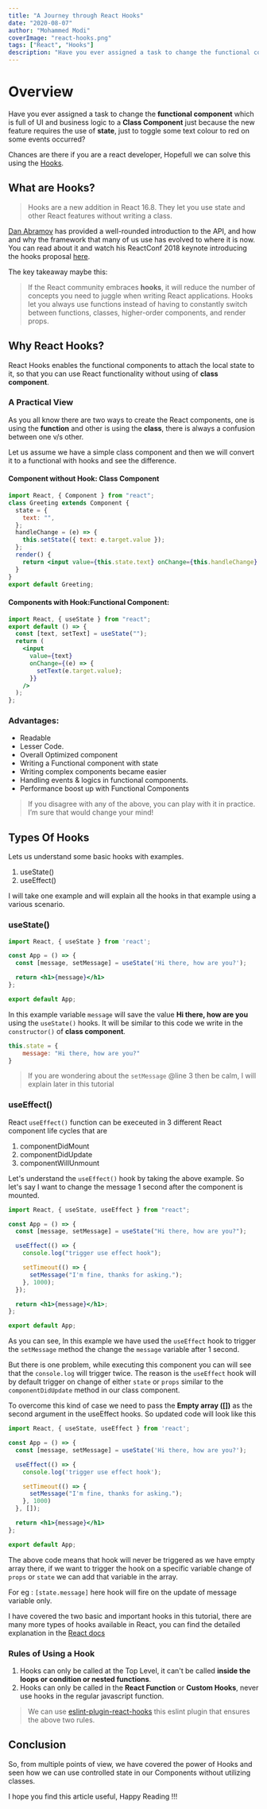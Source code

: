 ```yaml
---
title: "A Journey through React Hooks"
date: "2020-08-07"
author: "Mohammed Modi"
coverImage: "react-hooks.png"
tags: ["React", "Hooks"]
description: "Have you ever assigned a task to change the functional component which is full of UI and business logic to a Class Component just because the new feature requires the use of state, just to toggle some text colour to red on some events occurred? Then this article is for you."
---
```


# Overview

Have you ever assigned a task to change the **functional component** which is full of UI and business logic to a **Class Component** just because the new feature requires the use of **state**, just to toggle some text colour to red on some events occurred?

Chances are there if you are a react developer, Hopefull we can solve this using the [Hooks](https://reactjs.org/docs/hooks-intro.html). 

## What are Hooks?

> Hooks are a new addition in React 16.8. They let you use state and other React features without writing a class.

[Dan Abramov](https://twitter.com/dan_abramov) has provided a well-rounded introduction to the API, and how and why the framework that many of us use has evolved to where it is now. You can read about it and watch his ReactConf 2018 keynote introducing the hooks proposal [here](https://medium.com/@dan_abramov/making-sense-of-react-hooks-fdbde8803889).

The key takeaway maybe this:

>If the React community embraces **hooks**, it will reduce the number of concepts you need to juggle when writing React applications. Hooks let you always use functions instead of having to constantly switch between functions, classes, higher-order components, and render props.

## Why React Hooks?

React Hooks enables the functional components to attach the local state to it, so that you can use React functionality without using of **class component**.

### A Practical View

As you all know there are two ways to create the React components, one is using the **function** and other is using the **class**, there is always a confusion between one v/s other.

Let us assume we have a simple class component and then we will convert it to a functional with hooks and see the difference. 

#### Component without Hook: Class Component

```jsx
import React, { Component } from "react";
class Greeting extends Component {
  state = {
    text: "",
  };
  handleChange = (e) => {
    this.setState({ text: e.target.value });
  };
  render() {
    return <input value={this.state.text} onChange={this.handleChange} />;
  }
}
export default Greeting; 
```

#### Components with Hook:Functional Component: 

```jsx
import React, { useState } from "react";
export default () => {
  const [text, setText] = useState("");
  return (
    <input
      value={text}
      onChange={(e) => {
        setText(e.target.value);
      }}
    />
  );
};
```

### Advantages: 

- Readable 
- Lesser Code. 
- Overall Optimized component 
- Writing a Functional component with state 
- Writing complex components became easier 
- Handling events & logics in functional components. 
- Performance boost up with Functional Components  

> If you disagree with any of the above, you can play with it in practice. I’m sure that would change your mind! 

## Types Of Hooks

Lets us understand some basic hooks with examples.

1. useState()
2. useEffect()

I will take one example and will explain all the hooks in that example using a various scenario.

### useState()

```jsx
import React, { useState } from 'react';

const App = () => {
  const [message, setMessage] = useState('Hi there, how are you?');

  return <h1>{message}</h1>
};

export default App;
```

In this example variable `message` will save the value **Hi there, how are you** using the `useState()` hooks. It will be similar to this code we write in the `constructor()` of **class component**. 

```js
this.state = {
    message: "Hi there, how are you?"
}
```

> If you are wondering about the `setMessage` @line 3 then be calm, I will explain later in this tutorial

### useEffect()

React `useEffect()` function can be execeuted in 3 different React component life cycles that are
 1. componentDidMount
 2. componentDidUpdate
 3. componentWillUnmount

Let's understand the `useEffect()` hook by taking the above example. So let's say I want to change the message 1 second after the component is mounted.

```jsx
import React, { useState, useEffect } from "react";

const App = () => {
  const [message, setMessage] = useState("Hi there, how are you?");

  useEffect(() => {
    console.log("trigger use effect hook");

    setTimeout(() => {
      setMessage("I'm fine, thanks for asking.");
    }, 1000);
  });

  return <h1>{message}</h1>;
};

export default App;
```

As you can see, In this example we have used the `useEffect` hook to trigger the `setMessage` method the change the `message` variable after 1 second.

But there is one problem, while executing this component you can will see that the `console.log` will trigger twice. The reason is the `useEffect` hook will by default trigger on change of either `state` or `props` similar to the `componentDidUpdate` method in our class component.

To overcome this kind of case we need to pass the **Empty array ([])** as the second argument in the useEffect hooks. So updated code will look like this

```jsx
import React, { useState, useEffect } from 'react';

const App = () => {
  const [message, setMessage] = useState('Hi there, how are you?');

  useEffect(() => {
    console.log('trigger use effect hook');

    setTimeout(() => {
      setMessage("I'm fine, thanks for asking.");
    }, 1000)
  }, []);

  return <h1>{message}</h1>
};

export default App;
```

The above code means that hook will never be triggered as we have empty array there, if we want to trigger the hook on a specific variable change of `props` or `state` we can add that variable in the array.

For eg : `[state.message]` here hook will fire on the update of message variable only.

I have covered the two basic and important hooks in this tutorial, there are many more types of hooks available in React, you can find the detailed explanation in the [React docs](https://reactjs.org/docs/hooks-reference.html#usecontext)

### Rules of Using a Hook

1. Hooks can only be called at the Top Level, it can't be called **inside the loops or condition or nested functions**.
2. Hooks can only be called in the **React Function** or **Custom Hooks**, never use hooks in the regular javascript function.

> We can use [eslint-plugin-react-hooks](https://www.npmjs.com/package/eslint-plugin-react-hooks) this eslint plugin that ensures the above two rules.

## Conclusion

So, from multiple points of view, we have covered the power of Hooks and seen how we can use controlled state in our Components without utilizing classes. 

I hope you find this article useful, Happy Reading !!!





 


